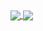 <a href="https://github.com/anuraghazra/github-readme-stats">
  <img align="center" src="https://github-readme-stats.vercel.app/api/pin/?shoaib685=anuraghazra&repo=github-readme-stats" />
</a>
<a href="https://github.com/shoaib685">
  <img align="center" src="https://github-readme-stats.vercel.app/api/pin/?shoaib685=anuraghazra&repo=convoychat" />
</a>
